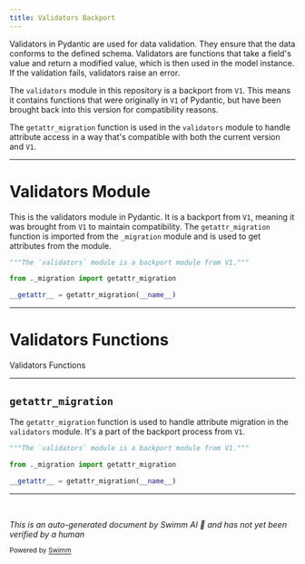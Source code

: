 ```yaml
---
title: Validators Backport
---
```

Validators in Pydantic are used for data validation. They ensure that the data conforms to the defined schema. Validators are functions that take a field's value and return a modified value, which is then used in the model instance. If the validation fails, validators raise an error.

The <SwmToken path="/pydantic/validators.py" pos="1:6:6" line-data="&quot;&quot;&quot;The `validators` module is a backport module from V1.&quot;&quot;&quot;">`validators`</SwmToken> module in this repository is a backport from <SwmToken path="/pydantic/validators.py" pos="1:21:21" line-data="&quot;&quot;&quot;The `validators` module is a backport module from V1.&quot;&quot;&quot;">`V1`</SwmToken>. This means it contains functions that were originally in <SwmToken path="/pydantic/validators.py" pos="1:21:21" line-data="&quot;&quot;&quot;The `validators` module is a backport module from V1.&quot;&quot;&quot;">`V1`</SwmToken> of Pydantic, but have been brought back into this version for compatibility reasons.

The <SwmToken path="/pydantic/validators.py" pos="3:7:7" line-data="from ._migration import getattr_migration">`getattr_migration`</SwmToken> function is used in the <SwmToken path="/pydantic/validators.py" pos="1:6:6" line-data="&quot;&quot;&quot;The `validators` module is a backport module from V1.&quot;&quot;&quot;">`validators`</SwmToken> module to handle attribute access in a way that's compatible with both the current version and <SwmToken path="/pydantic/validators.py" pos="1:21:21" line-data="&quot;&quot;&quot;The `validators` module is a backport module from V1.&quot;&quot;&quot;">`V1`</SwmToken>.

<SwmSnippet path="/pydantic/validators.py" line="1">

---

# Validators Module

This is the validators module in Pydantic. It is a backport from <SwmToken path="/pydantic/validators.py" pos="1:21:21" line-data="&quot;&quot;&quot;The `validators` module is a backport module from V1.&quot;&quot;&quot;">`V1`</SwmToken>, meaning it was brought from <SwmToken path="/pydantic/validators.py" pos="1:21:21" line-data="&quot;&quot;&quot;The `validators` module is a backport module from V1.&quot;&quot;&quot;">`V1`</SwmToken> to maintain compatibility. The <SwmToken path="/pydantic/validators.py" pos="3:7:7" line-data="from ._migration import getattr_migration">`getattr_migration`</SwmToken> function is imported from the <SwmToken path="/pydantic/validators.py" pos="3:3:3" line-data="from ._migration import getattr_migration">`_migration`</SwmToken> module and is used to get attributes from the module.

```python
"""The `validators` module is a backport module from V1."""

from ._migration import getattr_migration

__getattr__ = getattr_migration(__name__)
```

---

</SwmSnippet>

# Validators Functions

Validators Functions

<SwmSnippet path="/pydantic/validators.py" line="1">

---

## <SwmToken path="/pydantic/validators.py" pos="3:7:7" line-data="from ._migration import getattr_migration">`getattr_migration`</SwmToken>

The <SwmToken path="/pydantic/validators.py" pos="3:7:7" line-data="from ._migration import getattr_migration">`getattr_migration`</SwmToken> function is used to handle attribute migration in the <SwmToken path="/pydantic/validators.py" pos="1:6:6" line-data="&quot;&quot;&quot;The `validators` module is a backport module from V1.&quot;&quot;&quot;">`validators`</SwmToken> module. It's a part of the backport process from <SwmToken path="/pydantic/validators.py" pos="1:21:21" line-data="&quot;&quot;&quot;The `validators` module is a backport module from V1.&quot;&quot;&quot;">`V1`</SwmToken>.

```python
"""The `validators` module is a backport module from V1."""

from ._migration import getattr_migration

__getattr__ = getattr_migration(__name__)
```

---

</SwmSnippet>

&nbsp;

*This is an auto-generated document by Swimm AI 🌊 and has not yet been verified by a human*

<SwmMeta version="3.0.0" repo-id="Z2l0aHViJTNBJTNBREVNTy1weWRhbnRpYyUzQSUzQWdpbGFkbmF2b3Q=" repo-name="DEMO-pydantic"><sup>Powered by [Swimm](https://app.swimm.io/)</sup></SwmMeta>
